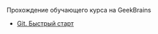 Прохождение обучающего курса на GeekBrains
* [Git. Быстрый старт](https://geekbrains.ru/courses/66)
